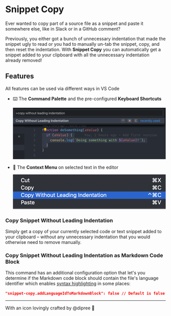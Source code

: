 # Snippet Copy

Ever wanted to copy part of a source file as a snippet and paste it somewhere else, like in Slack or in a GitHub comment?

Previously, you either got a bunch of unnecessary indentation that made the snippet ugly to read or you had to manually un-tab the snippet, copy, and then reset the indentation.
With **Snippet Copy** you can automatically get a snippet added to your clipboard with all the unnecessary indentation already removed!

## Features

All features can be used via different ways in VS Code

- ⌨️ The **Command Palette** and the pre-configured **Keyboard Shortcuts**

	![Command in Command Palette](images/command-palette.png)

- 📝 The **Context Menu** on selected text in the editor

	![Command in Context Menu](images/context-menu.png)

### Copy Snippet Without Leading Indentation

Simply get a copy of your currently selected code or text snippet added to your clipboard – without any unnecessary indentation that you would otherwise need to remove manually.

### Copy Snippet Without Leading Indentation as Markdown Code Block

This command has an additional configuration option that let's you determine if the Markdown code block should contain the file's language identifier which enables [syntax highlighting](https://help.github.com/en/github/writing-on-github/creating-and-highlighting-code-blocks#syntax-highlighting) in some places:

```json
"snippet-copy.addLanguageIdToMarkdownBlock": false // Default is false
```

---

With an icon lovingly crafted by @dipree 🌺
